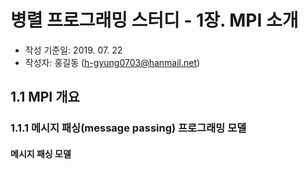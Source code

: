 # 병렬 프로그래밍 스터디 - 1장. MPI 소개

- 작성 기준일: 2019. 07. 22
- 작성자: 홍길동 (h-gyung0703@hanmail.net)

## 1.1 MPI 개요

### 1.1.1 메시지 패싱(message passing) 프로그래밍 모델

#### 메시지 패싱 모델

